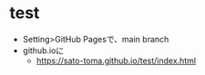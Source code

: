# test
* Setting>GitHub Pagesで、main branch
* github.ioに
    * https://sato-toma.github.io/test/index.html